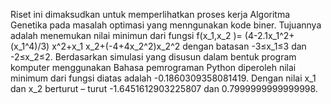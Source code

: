 Riset ini dimaksudkan untuk memperlihatkan proses kerja Algoritma Genetika pada masalah optimasi yang menngunakan kode biner. Tujuannya adalah menemukan nilai minimun dari fungsi f(x_1,x_2 )= (4-2.1x_1^2+(x_1^4)/3) x^2+x_1 x_2+(-4+4x_2^2)x_2^2 dengan batasan -3≤x_1≤3 dan -2≤x_2≤2. Berdasarkan simulasi yang disusun dalam bentuk program komputer  menggunakan  Bahasa pemrograman Python diperoleh nilai minimum dari fungsi diatas adalah -0.1860309358081419. Dengan nilai x_1 dan x_2 berturut – turut -1.6451612903225807 dan 0.7999999999999998. 

